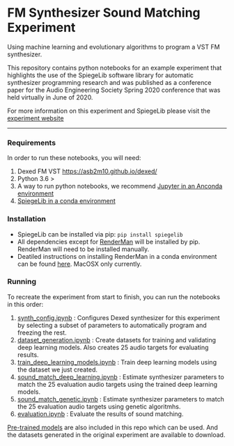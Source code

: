 # FM Synthesizer Sound Matching Experiment

Using machine learning and evolutionary algorithms to program a VST FM synthesizer. 

This repository contains python notebooks for an example experiment that highlights the use of the SpiegeLib software library for automatic synthesizer programming research and was published as a conference paper for the Audio Engineering Society Spring 2020 conference that was held virtually in June of 2020.

For more information on this experiment and SpiegeLib please visit the [experiment website](https://spiegelib.github.io/spiegelib/examples/fm_sound_match.html)

---

### Requirements

In order to run these notebooks, you will need:

1. Dexed FM VST https://asb2m10.github.io/dexed/
2. Python 3.6 > 
3. A way to run python notebooks, we recommend [Jupyter in an Anconda environment](https://jupyter.readthedocs.io/en/latest/install.html)
4. [SpiegeLib in a conda environment](https://spiegelib.github.io/spiegelib/getting_started/installation.html)

### Installation

* SpiegeLib can be installed via pip: `pip install spiegelib`
* All dependencies except for [RenderMan](https://github.com/fedden/RenderMan) will be installed by pip. RenderMan will need to be installed manually.
* Deatiled instructions on installing RenderMan in a conda environment can be found [here](https://spiegelib.github.io/spiegelib/getting_started/installation.html#installing-renderman-in-an-anaconda-environment). MacOSX only currently.

### Running

To recreate the experiment from start to finish, you can run the notebooks in this order:

1. [synth_config.ipynb](../master/synth_config.ipynb) : Configures Dexed synthesizer for this experiment by selecting a subset of parameters to automatically program and freezing the rest.
2. [dataset_generation.ipynb](../master/dataset_generation.ipynb) : Create datasets for training and validating deep learning models. Also creates 25 audio targets for evaluating results.
3. [train_deep_learning_models.ipynb](../master/train_deep_learning_models.ipynb) : Train deep learning models using the dataset we just created. 
4. [sound_match_deep_learning.ipynb](../master/sound_match_deep_learning.ipynb) : Estimate synthesizer parameters to match the 25 evaluation audio targets using the trained deep learning models.
5. [sound_match_genetic.ipynb](../master/sound_match_genetic.ipynb) : Estimate synthesizer parameters to match the 25 evaluation audio targets using genetic algoritmhs.
6. [evaluation.ipynb](../master/evaluation.ipynb) : Evaluate the results of sound matching. 

[Pre-trained models](../master/saved_models) are also included in this repo which can be used. And the datasets generated in the original experiment are available to download. 

